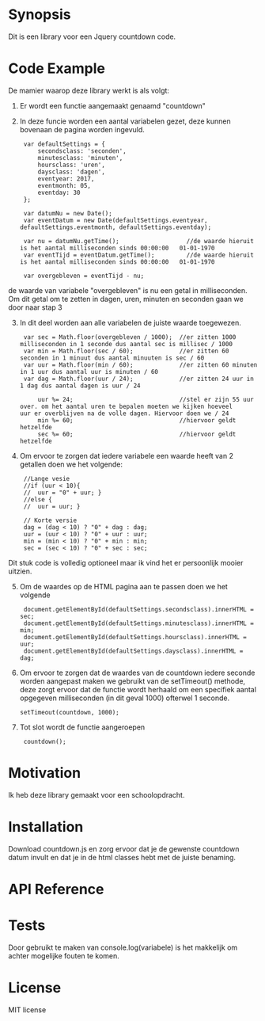 # Synopsis
Dit is een library voor een Jquery countdown code.

# Code Example

De mamier waarop deze library werkt is als volgt:
1. Er wordt een functie aangemaakt genaamd "countdown"
2. In deze funcie worden een aantal variabelen gezet, deze kunnen bovenaan de pagina worden ingevuld.

        var defaultSettings = {
            secondsclass: 'seconden',
            minutesclass: 'minuten',
            hoursclass: 'uren', 
            daysclass: 'dagen',
            eventyear: 2017,
            eventmonth: 05,
            eventday: 30
        };
        
        var datumNu = new Date();                    
        var eventDatum = new Date(defaultSettings.eventyear, defaultSettings.eventmonth, defaultSettings.eventday);  
        
        var nu = datumNu.getTime();                   //de waarde hieruit is het aantal milliseconden sinds 00:00:00   01-01-1970 
        var eventTijd = eventDatum.getTime();         //de waarde hieruit is het aantal milliseconden sinds 00:00:00   01-01-1970 

        var overgebleven = eventTijd - nu;            
        
de waarde van variabele "overgebleven" is nu een getal in milliseconden. Om dit getal om te zetten in dagen, uren, minuten en seconden gaan we door naar stap 3

3. In dit deel worden aan alle variabelen de juiste waarde toegewezen.

        var sec = Math.floor(overgebleven / 1000);  //er zitten 1000 milliseconden in 1 seconde dus aantal sec is millisec / 1000
        var min = Math.floor(sec / 60);             //er zitten 60 seconden in 1 minuut dus aantal minuuten is sec / 60
        var uur = Math.floor(min / 60);             //er zitten 60 minuten in 1 uur dus aantal uur is minuten / 60               
        var dag = Math.floor(uur / 24);             //er zitten 24 uur in 1 dag dus aantal dagen is uur / 24
        
            uur %= 24;                              //stel er zijn 55 uur over. om het aantal uren te bepalen moeten we kijken hoeveel                                                        uur er overblijven na de volle dagen. Hiervoor doen we / 24
            min %= 60;                              //hiervoor geldt hetzelfde
            sec %= 60;                              //hiervoor geldt hetzelfde
            
4. Om ervoor te zorgen dat iedere variabele een waarde heeft van 2 getallen doen we het volgende:

        //Lange vesie 
        //if (uur < 10){
        //  uur = "0" + uur; }
        //else {
        //  uur = uur; }
          
        // Korte versie 
        dag = (dag < 10) ? "0" + dag : dag;         
        uur = (uur < 10) ? "0" + uur : uur;         
        min = (min < 10) ? "0" + min : min;
        sec = (sec < 10) ? "0" + sec : sec;

Dit stuk code is volledig optioneel maar ik vind het er persoonlijk mooier uitzien.

5. Om de waardes op de HTML pagina aan te passen doen we het volgende

        document.getElementById(defaultSettings.secondsclass).innerHTML = sec;   
        document.getElementById(defaultSettings.minutesclass).innerHTML = min;     
        document.getElementById(defaultSettings.hoursclass).innerHTML = uur;        
        document.getElementById(defaultSettings.daysclass).innerHTML = dag;   
        
 6. Om ervoor te zorgen dat de waardes van de countdown iedere seconde worden aangepast maken we gebruikt van de setTimeout() methode, deze zorgt ervoor dat de functie wordt herhaald om een specifiek aantal opgegeven milliseconden (in dit geval 1000) ofterwel 1 seconde.
 
        setTimeout(countdown, 1000);
        
7. Tot slot wordt de functie aangeroepen

        countdown();
        
# Motivation

Ik heb deze library gemaakt voor een schoolopdracht.

# Installation

Download countdown.js en zorg ervoor dat je de gewenste countdown datum invult en dat je in de html classes hebt met de juiste benaming.

# API Reference


# Tests

Door gebruikt te maken van console.log(variabele) is het makkelijk om achter mogelijke fouten te komen.

# License

MIT license
